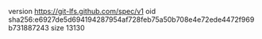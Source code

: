 version https://git-lfs.github.com/spec/v1
oid sha256:e6927de5d694194287954af728feb75a50b708e4e72ede4472f969b731887243
size 13130

